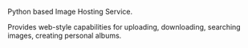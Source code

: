 Python based Image Hosting Service.

Provides web-style capabilities for uploading, downloading, searching images, creating personal albums.
  
